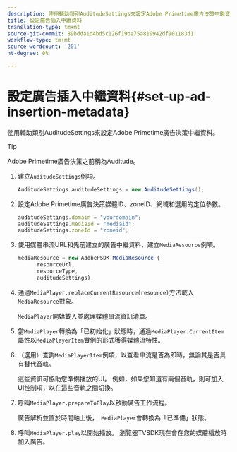 ```yaml
---
description: 使用輔助類別AuditudeSettings來設定Adobe Primetime廣告決策中繼資料。
title: 設定廣告插入中繼資料
translation-type: tm+mt
source-git-commit: 89bdda1d4bd5c126f19ba75a819942df901183d1
workflow-type: tm+mt
source-wordcount: '201'
ht-degree: 0%

---
```



# 設定廣告插入中繼資料{#set-up-ad-insertion-metadata}

使用輔助類別AuditudeSettings來設定Adobe Primetime廣告決策中繼資料。

>[!TIP]
>
>Adobe Primetime廣告決策之前稱為Auditude。

1. 建立`AuditudeSettings`例項。

   ```java
   AuditudeSettings auditudeSettings = new AuditudeSettings();
   ```

1. 設定Adobe Primetime廣告決策媒體ID、zoneID、網域和選用的定位參數。

   ```js
   auditudeSettings.domain = "yourdomain"; 
   auditudeSettings.mediaId = "mediaid"; 
   auditudeSettings.zoneId = "zoneid";
   ```

1. 使用媒體串流URL和先前建立的廣告中繼資料，建立`MediaResource`例項。

   ```js
   mediaResource = new AdobePSDK.MediaResource ( 
         resourceUrl, 
         resourceType,  
         auditudeSettings);
   ```

1. 通過`MediaPlayer.replaceCurrentResource(resource)`方法載入`MediaResource`對象。

   `MediaPlayer`開始載入並處理媒體串流資訊清單。

1. 當`MediaPlayer`轉換為「已初始化」狀態時，通過`MediaPlayer.CurrentItem`屬性以`MediaPlayerItem`實例的形式獲得媒體流特性。
1. （選用）查詢`MediaPlayerItem`例項，以查看串流是否為即時，無論其是否具有替代音軌。

   這些資訊可協助您準備播放的UI。 例如，如果您知道有兩個音軌，則可加入UI控制項，以在這些音軌之間切換。

1. 呼叫`MediaPlayer.prepareToPlay`以啟動廣告工作流程。

   廣告解析並置於時間軸上後，`  MediaPlayer `會轉換為「已準備」狀態。
1. 呼叫`MediaPlayer.play`以開始播放。
瀏覽器TVSDK現在會在您的媒體播放時加入廣告。
